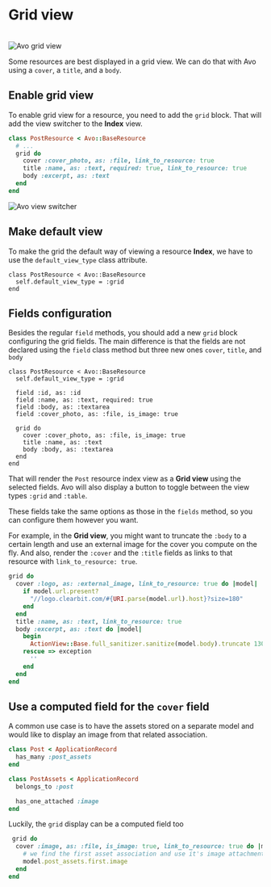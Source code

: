 # Grid view

<br />
<img :src="('/assets/img/grid-view.jpg')" alt="Avo grid view" class="border mb-4" />

Some resources are best displayed in a grid view. We can do that with Avo using a `cover`, a `title`, and a `body`.

## Enable grid view

To enable grid view for a resource, you need to add the `grid` block. That will add the view switcher to the **Index** view.

```ruby
class PostResource < Avo::BaseResource
  # ...
  grid do
    cover :cover_photo, as: :file, link_to_resource: true
    title :name, as: :text, required: true, link_to_resource: true
    body :excerpt, as: :text
  end
end
```

<img :src="('/assets/img/view-switcher.png')" alt="Avo view switcher" class="border mb-4" />

## Make default view

To make the grid the default way of viewing a resource **Index**, we have to use the `default_view_type` class attribute.

```ruby{7}
class PostResource < Avo::BaseResource
  self.default_view_type = :grid
end
```

## Fields configuration

Besides the regular `field` methods, you should add a new `grid` block configuring the grid fields. The main difference is that the fields are not declared using the `field` class method but three new ones `cover`, `title`, and `body`


```ruby{9-13}
class PostResource < Avo::BaseResource
  self.default_view_type = :grid

  field :id, as: :id
  field :name, as: :text, required: true
  field :body, as: :textarea
  field :cover_photo, as: :file, is_image: true

  grid do
    cover :cover_photo, as: :file, is_image: true
    title :name, as: :text
    body :body, as: :textarea
  end
end
```

That will render the `Post` resource index view as a **Grid view** using the selected fields. Avo will also display a button to toggle between the view types `:grid` and `:table`.

These fields take the same options as those in the `fields` method, so you can configure them however you want.

For example, in the **Grid view**, you might want to truncate the `:body` to a certain length and use an external image for the cover you compute on the fly. And also, render the `:cover` and the `:title` fields as links to that resource with `link_to_resource: true`.

```ruby
grid do
  cover :logo, as: :external_image, link_to_resource: true do |model|
    if model.url.present?
      "//logo.clearbit.com/#{URI.parse(model.url).host}?size=180"
    end
  end
  title :name, as: :text, link_to_resource: true
  body :excerpt, as: :text do |model|
    begin
      ActionView::Base.full_sanitizer.sanitize(model.body).truncate 130
    rescue => exception
      ''
    end
  end
end
```

## Use a computed field for the `cover` field

A common use case is to have the assets stored on a separate model and would like to display an image from that related association.

```ruby
class Post < ApplicationRecord
  has_many :post_assets
end

class PostAssets < ApplicationRecord
  belongs_to :post

  has_one_attached :image
end
```

Luckily, the `grid` display can be a computed field too

```ruby
 grid do
  cover :image, as: :file, is_image: true, link_to_resource: true do |model|
    # we find the first asset association and use it's image attachment
    model.post_assets.first.image
  end
end
```
